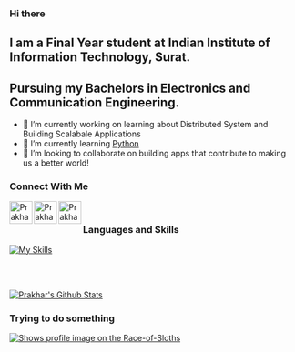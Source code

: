 ### Hi there 

## I am a Final Year student at Indian Institute of Information Technology, Surat.
## Pursuing my Bachelors in Electronics and Communication Engineering.

- 🔭 I’m currently working on learning about Distributed System and Building Scalabale Applications
- 🌱 I’m currently learning [Python](https://www.python.org/)
- 👯 I’m looking to collaborate on building apps that contribute to making us a better world!



### Connect With Me

 [<img align="left" alt="Prakhar Ojha | LinkedIn" width="40px" src="https://img.icons8.com/color/344/linkedin-circled--v2.png" />](https://www.linkedin.com/in/prakhar-ojha/)
 [<img align="left" alt="Prakhar Ojha | Stackoverflow" width="40px" src="https://img.icons8.com/color-glass/344/stackoverflow.png" />](https://stackoverflow.com/users/8704817/prakhar)
 [<img align="left" alt="Prakhar Ojha | LeetCode" width="40px" src="https://img.icons8.com/external-tal-revivo-shadow-tal-revivo/344/external-level-up-your-coding-skills-and-quickly-land-a-job-logo-shadow-tal-revivo.png" />](https://leetcode.com/prakhar427/)
 
 <br />
 
 ### Languages and Skills
 


 [![My Skills](https://skillicons.dev/icons?i=python,flask,java,mongodb,rust,react,nodejs,solidity,cpp,postgres,ts,wasm)](https://skillicons.dev)
 
 <br />
 <br />
 
 [![Prakhar's Github Stats](https://github-readme-stats.vercel.app/api?username=prakhar728&show_icons=true&theme=tokyonight)](https://github.com/prakhar728/github-readme-stats)
 
 
### Trying to do something 
[<picture>
    <source media="(prefers-color-scheme: dark)" srcset="https://badge.race-of-sloths.com/frol?theme=dark&wallet=prakharojha.near">
    <source media="(prefers-color-scheme: light)" srcset="https://badge.race-of-sloths.com/frol?theme=light&wallet=prakharojha.near">
    <img alt="Shows profile image on the Race-of-Sloths" src="https://badge.race-of-sloths.com/frol?wallet=prakharojha.near">
</picture>
]([https://race-of-sloths.com/profile/frol](https://race-of-sloths.com/profile/prakhar728))


